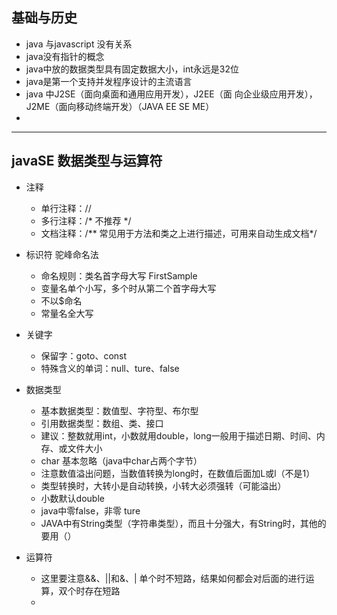 ## 基础与历史
* java 与javascript 没有关系
* java没有指针的概念
* java中放的数据类型具有固定数据大小，int永远是32位
* java是第一个支持并发程序设计的主流语言
*  java 中J2SE（面向桌面和通用应用开发），J2EE（面 向企业级应用开发），J2ME（面向移动终端开发）（JAVA EE SE ME）
* 
---
## javaSE 数据类型与运算符
* 注释
	* 单行注释：//
	* 多行注释：/*  不推荐 */
	* 文档注释：/**  常见用于方法和类之上进行描述，可用来自动生成文档*/
* 标识符 驼峰命名法
	* 命名规则：类名首字母大写 FirstSample
	* 变量名单个小写，多个时从第二个首字母大写
	* 不以$命名
	* 常量名全大写

* 关键字
	* 保留字：goto、const
	* 特殊含义的单词：null、ture、false
* 数据类型
	* 基本数据类型：数值型、字符型、布尔型
	* 引用数据类型：数组、类、接口
	* 建议：整数就用int，小数就用double，long一般用于描述日期、时间、内存、或文件大小
	* char 基本忽略（java中char占两个字节）
	* 注意数值溢出问题，当数值转换为long时，在数值后面加L或l（不是1）
	* 类型转换时，大转小是自动转换，小转大必须强转（可能溢出）
	* 小数默认double
	* java中零false，非零 ture
	* JAVA中有String类型（字符串类型），而且十分强大，有String时，其他的要用（）

* 运算符
	* 这里要注意&&、||和&、| 单个时不短路，结果如何都会对后面的进行运算，双个时存在短路
	* 
